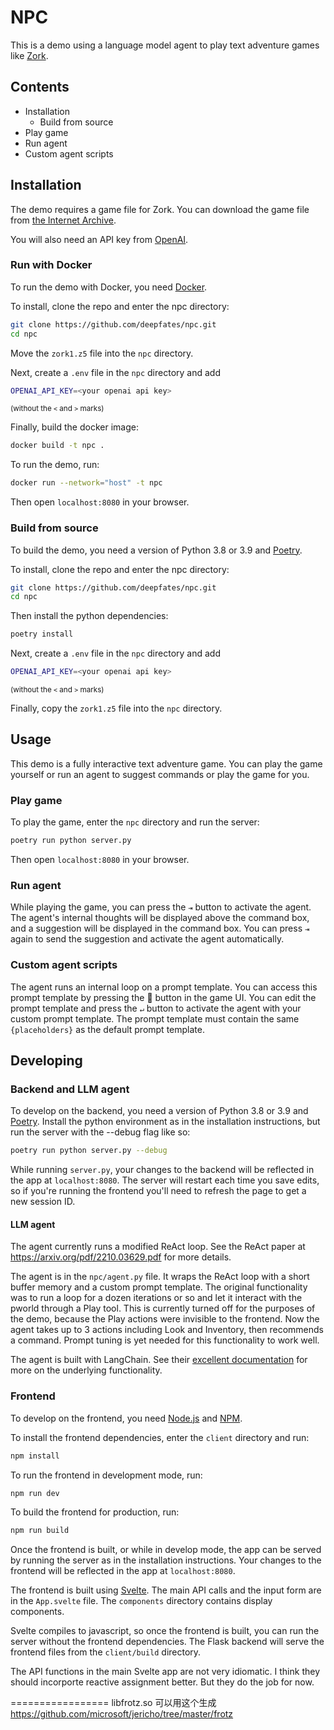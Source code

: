 # NPC

This is a demo using a language model agent to play text adventure games like [Zork](https://en.wikipedia.org/wiki/Zork).

## Contents
- Installation
    - Build from source
- Play game
- Run agent
- Custom agent scripts

## Installation

The demo requires a game file for Zork. You can download the game file from [the Internet Archive](https://archive.org/download/Zork1Release88Z-machineFile/zork1.z5).

You will also need an API key from [OpenAI](https://openai.com/api/pricing/).

### Run with Docker

To run the demo with Docker, you need [Docker](https://www.docker.com/). 

To install, clone the repo and enter the npc directory:

```bash
git clone https://github.com/deepfates/npc.git
cd npc
```

Move the `zork1.z5` file into the `npc` directory.

Next, create a `.env` file in the `npc` directory and add
   
```bash
OPENAI_API_KEY=<your openai api key>
```
<small>(without the `<` and `>` marks)</small>

Finally, build the docker image:

```bash
docker build -t npc .
```

To run the demo, run:

```bash
docker run --network="host" -t npc
```

Then open `localhost:8080` in your browser.


### Build from source

To build the demo, you need a version of Python 3.8 or 3.9 and [Poetry](https://python-poetry.org/). 

To install, clone the repo and enter the npc directory:

```bash
git clone https://github.com/deepfates/npc.git
cd npc
```

Then install the python dependencies:

```bash
poetry install
```

Next, create a `.env` file in the `npc` directory and add
   
```bash
OPENAI_API_KEY=<your openai api key>
```
<small>(without the `<` and `>` marks)</small>


Finally, copy the `zork1.z5` file into the `npc` directory. 

## Usage

This demo is a fully interactive text adventure game. You can play the game yourself or run an agent to suggest commands or play the game for you. 

### Play game

To play the game, enter the `npc` directory and run the server:

```bash
poetry run python server.py
```
    
Then open `localhost:8080` in your browser.

### Run agent

While playing the game, you can press the `⇥` button to activate the agent. The agent's internal thoughts will be displayed above the command box, and a suggestion will be displayed in the command box. You can press `⇥` again to send the suggestion and activate the agent automatically.

### Custom agent scripts

The agent runs an internal loop on a prompt template. You can access this prompt template by pressing the 📜 button in the game UI. You can edit the prompt template and press the `↵` button to activate the agent with your custom prompt template. The prompt template must contain the same `{placeholders}` as the default prompt template.


## Developing

### Backend and LLM agent

To develop on the backend, you need a version of Python 3.8 or 3.9 and [Poetry](https://python-poetry.org/). Install the python environment as in the installation instructions, but run the server with the --debug flag like so:

```bash
poetry run python server.py --debug
```


While running `server.py`, your changes to the backend will be reflected in the app at `localhost:8080`. The server will restart each time you save edits, so if you're running the frontend you'll need to refresh the page to get a new session ID.

#### LLM agent

The agent currently runs a modified ReAct loop. See the ReAct paper at https://arxiv.org/pdf/2210.03629.pdf for more details. 

The agent is in the `npc/agent.py` file. It wraps the ReAct loop with a short buffer memory and a custom prompt template. The original functionality was to run a loop for a dozen iterations or so and let it interact with the pworld through a Play tool. This is currently turned off for the purposes of the demo, because the Play actions were invisible to the frontend. Now the agent takes up to 3 actions including Look and Inventory, then recommends a command. Prompt tuning is yet needed for this functionality to work well.

The agent is built with LangChain. See their [excellent documentation](https://langchain.readthedocs.io/en/latest/modules/agents/how_to_guides.html) for more on the underlying functionality.

### Frontend

To develop on the frontend, you need [Node.js](https://nodejs.org/en/) and [NPM](https://www.npmjs.com/).

To install the frontend dependencies, enter the `client` directory and run:

```bash
npm install
```

To run the frontend in development mode, run:

```bash
npm run dev
```

To build the frontend for production, run:

```bash
npm run build
```

Once the frontend is built, or while in develop mode, the app can be served by running the server as in the installation instructions. Your changes to the frontend will be reflected in the app at `localhost:8080`.

The frontend is built using [Svelte](https://svelte.dev/). The main API calls and the input form are in the `App.svelte` file. The `components` directory contains display components. 

Svelte compiles to javascript, so once the frontend is built, you can run the server without the frontend dependencies. The Flask backend will serve the frontend files from the `client/build` directory.

The API functions in the main Svelte app are not very idiomatic. I think they should incorporte reactive assignment better. But they do the job for now.

=================
libfrotz.so 可以用这个生成
https://github.com/microsoft/jericho/tree/master/frotz
